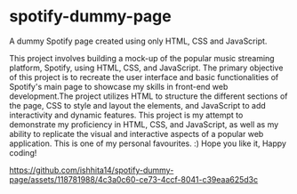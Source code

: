 # spotify-dummy-page
A dummy Spotify page created using only HTML, CSS and JavaScript.

This project involves building a mock-up of the popular music streaming platform, Spotify, using HTML, CSS, and JavaScript. The primary objective of this project is to recreate the user interface and basic functionalities of Spotify's main page to showcase my skills in front-end web development.The project utilizes HTML to structure the different sections of the page, CSS to style and layout the elements, and JavaScript to add interactivity and dynamic features.
This project is my attempt to demonstrate my proficiency in HTML, CSS, and JavaScript, as well as my ability to replicate the visual and interactive aspects of a popular web application.
This is one of my personal favourites. :)
Hope you like it, Happy coding! 


https://github.com/ishhita14/spotify-dummy-page/assets/118781988/4c3a0c60-ce73-4ccf-8041-c39eaa625d3c

